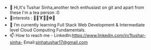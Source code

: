 - 👋 Hi,It's Tushar Sinha,another tech enthusiast on git and apart from these I'm a tea person :0 
- 👀interests : 👨‍💻🏋️👨‍🎨⚽🎼
- 🌱 I’m currently learning Full Stack Web Development & Intermediate level Cloud Computing Fundamentals.
- 📫 How to reach me - LinkedIn:https://www.linkedin.com/in/1tushar-sinha- 
Email:sinhatushar17@gmail.com 
<!---
sinhatushar17/sinhatushar17 is a ✨ special ✨ repository because its `README.md` (this file) appears on your GitHub profile.
You can click the Preview link to take a look at your changes.
--->
